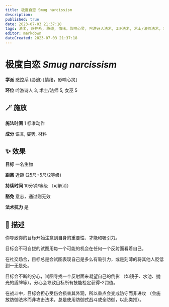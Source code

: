 ```yaml
---
title: 极度自恋 Smug narcissism
description: 
published: true
date: 2023-07-03 21:37:18
tags: 法术, 惑控系, 胁迫, 情绪，影响心灵, 吟游诗人法术, 3环法术, 术士/法师法术, 5环法术, 女巫法术
editor: markdown
dateCreated: 2023-07-03 21:37:18
---
```


# **极度自恋** *Smug narcissism*

**学派** 惑控系 (胁迫) \[情绪，影响心灵\] 

**环位** 吟游诗人 3, 术士/法师 5, 女巫 5

## 🪄 施放

**施法时间** 1 标准动作

**成分** 语言, 姿势, 材料

## ✨ 效果 

**目标** 一名生物 

**距离** 近距 (25尺+5尺/2等级)  

**持续时间** 10分钟/等级 （可解消） 

**豁免** 意志，通过则无效

**法术抗力** 是

## 📖 描述

你导致你的目标开始注意到自身的重要性、才能和吸引力。

目标会不可自拔的试图用每一个可能的机会在任何一个反射面看着自己。

在社交场合，目标总是会试图表现自己是多么有吸引力，或是刻薄的将其他人贬低到一无是处。

目标会不断的分心，试图寻找一个反射面来凝望自己的倒影 （如镜子、水池、抛光的盾牌等）。分心会导致目标所有技能检定获得-2罚值。

在战斗中，目标会担心受伤会损害其外观，所以重点会变成防守而非进攻 （会施放防御法术而非攻击法术，总是使用防御式战斗或全防御，以此类推）。
    